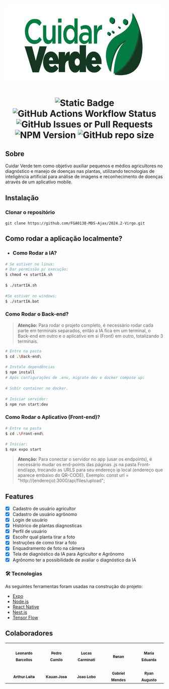 <h1 align="center">
    <img src="./docs/assets/cuidar-logo-white.svg" height="250"alt="Docusaurus">
</h1>
<h1 align="center">

![Static Badge](https://img.shields.io/badge/version-1.0-blue?style=flat-square) ![GitHub Actions Workflow Status](https://img.shields.io/github/actions/workflow/status/FGA0138-MDS-Ajax/2024.2-Virgo/ci.yml?style=flat-square&logo=github)
![GitHub Issues or Pull Requests](https://img.shields.io/github/issues/FGA0138-MDS-Ajax/2024.2-Virgo?style=flat-square) ![NPM Version](https://img.shields.io/npm/v/npm?style=flat-square&color=red) ![GitHub repo size](https://img.shields.io/github/repo-size/FGA0138-MDS-Ajax/2024.2-Virgo?style=flat-square&color=purple)

</h1>

## Sobre

Cuidar Verde tem como objetivo auxiliar pequenos e médios agricultores no diagnóstico e manejo de doenças nas plantas, utilizando tecnologias de inteligência artificial para análise de imagens e reconhecimento de doenças através de um aplicativo mobile.

## Instalação

### Clonar o repositório

```
git clone https://github.com/FGA0138-MDS-Ajax/2024.2-Virgo.git
```

## Como rodar a aplicação localmente?
  
- ### Como Rodar a IA?
```bash
# Se estiver no linux:
# Dar permissão p/ execução:
$ chmod +x startIA.sh

$ ./startIA.sh

#Se estiver no windows:
$ ./startIA.bat
```

### Como Rodar o Back-end?
> **Atenção:**
> Para rodar o projeto completo, é necessário rodar cada parte em terminais separados, então a IA fica em um terminal, o Back-end em outro e o aplicativo em si (Front) em outro, totalizando 3 terminais.
```bash
# Entre na pasta
$ cd .\Back-end\

# Instale dependências
$ npm install
# Após configurações de .env, migrate dev e docker compose up:

# Subir container no docker.

# Iniciar servidor:
$ npm run start:dev
```

### Como Rodar o Aplicativo (Front-end)?
```bash
# Entre na pasta
$ cd .\Front-end\

# Iniciar:
$ npx expo start
```
> **Atenção:**
> Para conectar o servidor no app (usar os endpoints), é necessário mudar os end-points das páginas .js na pasta Front-end/app, trocando as URLS para seu endereço ip local (endereço que aparece embaixo do QR-CODE), Exemplo: const url = "http://(endereço):3000/api/files/upload";

## Features

- [x] Cadastro de usuário agricultor
- [x] Cadastro de usuário agrônomo
- [x] Login de usuário
- [x] Histórico de plantas diagnosticas
- [x] Perfil de usuário
- [x] Escolhr qual planta tirar a foto
- [x] Instruções de como tirar a foto
- [x] Enquadramento de foto na câmera
- [x] Tela de diagnóstico da IA para Agricultor e Agrônomo
- [x] Agrônomo ter a possibilidade de avaliar o diagnóstico da IA

### 🛠 Tecnologias

As seguintes ferramentas foram usadas na construção do projeto:

- [Expo](https://expo.io/)
- [Node.js](https://nodejs.org/en/)
- [React Native](https://reactnative.dev/)
- [Nest.js](https://nestjs.com/)
- [Tensor Flow](https://www.tensorflow.org/)

## Colaboradores

<table>
    <tr>
    <td align="center"><a href="https://github.com/oyLeonardo"><img src="https://avatars.githubusercontent.com/u/143723442?v=4" width="200px;" alt=""/><br/><sub><b>Leonardo Barcellos</b></sub></a><br/>
    <td align="center"><a href="https://github.com/PedrooCamilo"><img src="https://avatars.githubusercontent.com/u/143290243?v=4" width="200px;" alt=""/><br /><sub><b>Pedro Camilo</b></sub></a><br />
    <td align="center"><a href="https://github.com/LucasCarminati"><img src="https://avatars.githubusercontent.com/u/49758418?v=4" width="200px;" alt=""/><br /><sub><b>Lucas Carminati</b></sub></a><br />
    <td align="center"><a href="https://github.com/Renurin"><img src="https://avatars.githubusercontent.com/u/151562116?v=4" width="200px;" alt=""/><br /><sub><b>Renan</b></sub></a><br />
    <td align="center"><a href="https://github.com/maaduh"><img src="https://avatars.githubusercontent.com/u/144070906?v=4" width="200px;" alt=""/><br /><sub><b>Maria Eduarda</b></sub></a><br />
    </tr>
    <tr>
    <td align="center"><a href="https://github.com/arthurlleite"><img src="https://avatars.githubusercontent.com/u/170873899?v=4" width="200px;" alt=""/><br /><sub><b>Arthur Leite</b></sub></a><br />
    <td align="center"><a href="https://github.com/kauan2872"><img src="https://avatars.githubusercontent.com/u/103394028?v=4" width="200px;" alt=""/><br /><sub><b>Kauan Jose</b></sub></a><br />
    <td align="center"><a href="https://github.com/joaolobo10"><img src="https://avatars.githubusercontent.com/u/133723566?v=4" width="202px";" alt=""/><br /><sub><b>Joao Lobo</b></sub></a><br/>
    <td align="center"><a href="https://github.com/gbevi"><img src="https://avatars.githubusercontent.com/u/143966903?v=4" width="200px" alt=""/><br /><sub><b>Gabriel Mendes</b></sub></a><br />
    <td align="center"><a href="https://github.com/RA-Salles"><img src="https://avatars.githubusercontent.com/u/107194597?v=4" width="200px;" alt=""/><br /><sub><b>Ryan Augusto</b></sub></a><br />
    </tr>
</table>
